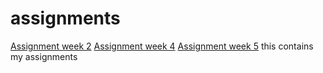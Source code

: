 # assignments
[Assignment week 2](https://github.com/florisvanlaarhoven/assignments/blob/master/Assignment_week_2.ipynb)
[Assignment week 4](https://github.com/florisvanlaarhoven/assignments/blob/master/Assignment_week_4(1).ipynb)
[Assignment week 5](https://github.com/florisvanlaarhoven/assignments/blob/master/Assignment_week_5.ipynb)
this contains my assignments
